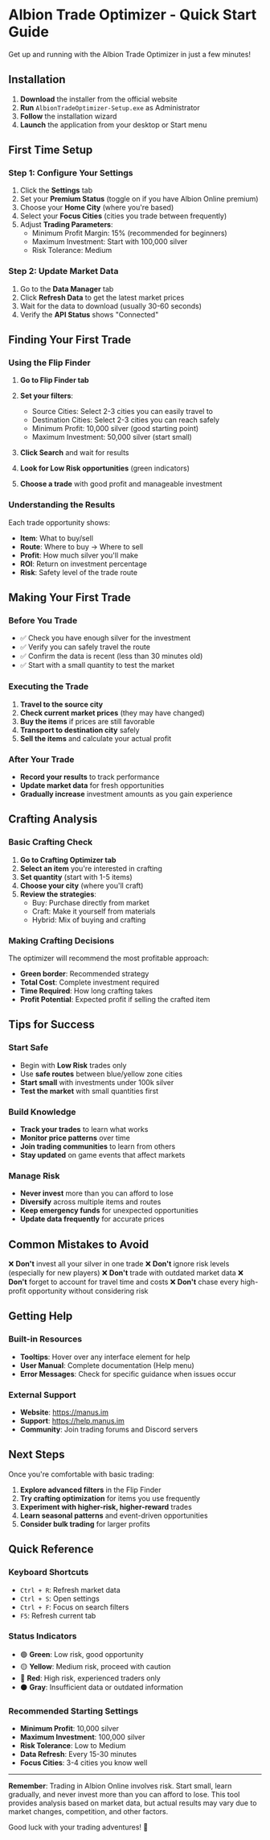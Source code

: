 # Albion Trade Optimizer - Quick Start Guide

Get up and running with the Albion Trade Optimizer in just a few minutes!

## Installation

1. **Download** the installer from the official website
2. **Run** `AlbionTradeOptimizer-Setup.exe` as Administrator
3. **Follow** the installation wizard
4. **Launch** the application from your desktop or Start menu

## First Time Setup

### Step 1: Configure Your Settings
1. Click the **Settings** tab
2. Set your **Premium Status** (toggle on if you have Albion Online premium)
3. Choose your **Home City** (where you're based)
4. Select your **Focus Cities** (cities you trade between frequently)
5. Adjust **Trading Parameters**:
   - Minimum Profit Margin: 15% (recommended for beginners)
   - Maximum Investment: Start with 100,000 silver
   - Risk Tolerance: Medium

### Step 2: Update Market Data
1. Go to the **Data Manager** tab
2. Click **Refresh Data** to get the latest market prices
3. Wait for the data to download (usually 30-60 seconds)
4. Verify the **API Status** shows "Connected"

## Finding Your First Trade

### Using the Flip Finder

1. **Go to Flip Finder tab**
2. **Set your filters**:
   - Source Cities: Select 2-3 cities you can easily travel to
   - Destination Cities: Select 2-3 cities you can reach safely
   - Minimum Profit: 10,000 silver (good starting point)
   - Maximum Investment: 50,000 silver (start small)

3. **Click Search** and wait for results
4. **Look for Low Risk opportunities** (green indicators)
5. **Choose a trade** with good profit and manageable investment

### Understanding the Results

Each trade opportunity shows:
- **Item**: What to buy/sell
- **Route**: Where to buy → Where to sell
- **Profit**: How much silver you'll make
- **ROI**: Return on investment percentage
- **Risk**: Safety level of the trade route

## Making Your First Trade

### Before You Trade
- ✅ Check you have enough silver for the investment
- ✅ Verify you can safely travel the route
- ✅ Confirm the data is recent (less than 30 minutes old)
- ✅ Start with a small quantity to test the market

### Executing the Trade
1. **Travel to the source city**
2. **Check current market prices** (they may have changed)
3. **Buy the items** if prices are still favorable
4. **Transport to destination city** safely
5. **Sell the items** and calculate your actual profit

### After Your Trade
- **Record your results** to track performance
- **Update market data** for fresh opportunities
- **Gradually increase** investment amounts as you gain experience

## Crafting Analysis

### Basic Crafting Check

1. **Go to Crafting Optimizer tab**
2. **Select an item** you're interested in crafting
3. **Set quantity** (start with 1-5 items)
4. **Choose your city** (where you'll craft)
5. **Review the strategies**:
   - Buy: Purchase directly from market
   - Craft: Make it yourself from materials
   - Hybrid: Mix of buying and crafting

### Making Crafting Decisions

The optimizer will recommend the most profitable approach:
- **Green border**: Recommended strategy
- **Total Cost**: Complete investment required
- **Time Required**: How long crafting takes
- **Profit Potential**: Expected profit if selling the crafted item

## Tips for Success

### Start Safe
- Begin with **Low Risk** trades only
- Use **safe routes** between blue/yellow zone cities
- **Start small** with investments under 100k silver
- **Test the market** with small quantities first

### Build Knowledge
- **Track your trades** to learn what works
- **Monitor price patterns** over time
- **Join trading communities** to learn from others
- **Stay updated** on game events that affect markets

### Manage Risk
- **Never invest** more than you can afford to lose
- **Diversify** across multiple items and routes
- **Keep emergency funds** for unexpected opportunities
- **Update data frequently** for accurate prices

## Common Mistakes to Avoid

❌ **Don't** invest all your silver in one trade
❌ **Don't** ignore risk levels (especially for new players)
❌ **Don't** trade with outdated market data
❌ **Don't** forget to account for travel time and costs
❌ **Don't** chase every high-profit opportunity without considering risk

## Getting Help

### Built-in Resources
- **Tooltips**: Hover over any interface element for help
- **User Manual**: Complete documentation (Help menu)
- **Error Messages**: Check for specific guidance when issues occur

### External Support
- **Website**: https://manus.im
- **Support**: https://help.manus.im
- **Community**: Join trading forums and Discord servers

## Next Steps

Once you're comfortable with basic trading:

1. **Explore advanced filters** in the Flip Finder
2. **Try crafting optimization** for items you use frequently
3. **Experiment with higher-risk, higher-reward** trades
4. **Learn seasonal patterns** and event-driven opportunities
5. **Consider bulk trading** for larger profits

## Quick Reference

### Keyboard Shortcuts
- `Ctrl + R`: Refresh market data
- `Ctrl + S`: Open settings
- `Ctrl + F`: Focus on search filters
- `F5`: Refresh current tab

### Status Indicators
- 🟢 **Green**: Low risk, good opportunity
- 🟡 **Yellow**: Medium risk, proceed with caution
- 🔴 **Red**: High risk, experienced traders only
- ⚫ **Gray**: Insufficient data or outdated information

### Recommended Starting Settings
- **Minimum Profit**: 10,000 silver
- **Maximum Investment**: 100,000 silver
- **Risk Tolerance**: Low to Medium
- **Data Refresh**: Every 15-30 minutes
- **Focus Cities**: 3-4 cities you know well

---

**Remember**: Trading in Albion Online involves risk. Start small, learn gradually, and never invest more than you can afford to lose. This tool provides analysis based on market data, but actual results may vary due to market changes, competition, and other factors.

Good luck with your trading adventures! 🎯

